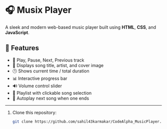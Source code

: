 # 🎧 Musix Player

A sleek and modern web-based music player built using **HTML**, **CSS**, and **JavaScript**. 
## 🚀 Features

- 🎵 Play, Pause, Next, Previous track
- 📃 Displays song title, artist, and cover image
- 🕒 Shows current time / total duration
- 📊 Interactive progress bar
- 🔊 Volume control slider
- 📑 Playlist with clickable song selection
- 🔁 Autoplay next song when one ends

---
1. Clone this repository:
   ```bash
   git clone https://github.com/sahil43karmakar/CodeAlpha_MusicPlayer.git
